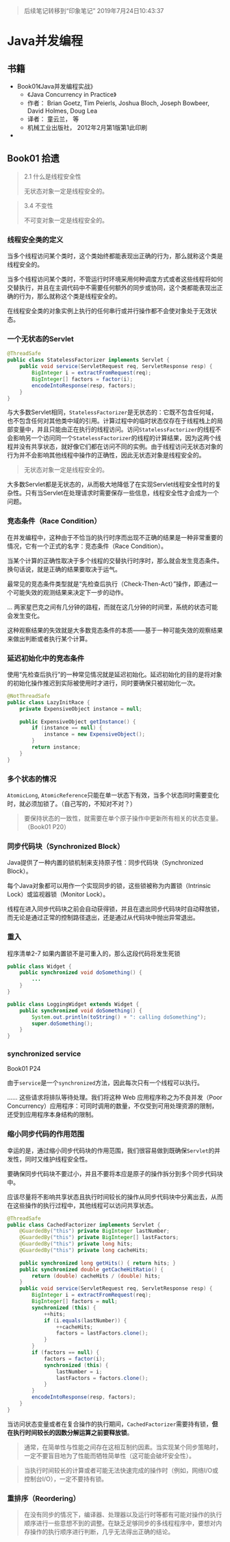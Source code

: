 
> 后续笔记转移到“印象笔记” 2019年7月24日10:43:37

# Java并发编程

## 书籍

- Book01《Java并发编程实战》
  - 《Java Concurrency in Practice》
  - 作者： Brian Goetz, Tim Peierls, Joshua Bloch, Joseph Bowbeer, David Holmes, Doug Lea
  - 译者： 童云兰， 等
  - 机械工业出版社， 2012年2月第1版第1此印刷
- 

## Book01 拾遗

> 2.1 什么是线程安全性
> 
> 无状态对象一定是线程安全的。

> 3.4 不变性
> 
> 不可变对象一定是线程安全的。






### 线程安全类的定义

当多个线程访问某个类时，这个类始终都能表现出正确的行为，那么就称这个类是线程安全的。

当多个线程访问某个类时，不管运行时环境采用何种调度方式或者这些线程将如何交替执行，并且在主调代码中不需要任何额外的同步或协同，这个类都能表现出正确的行为，那么就称这个类是线程安全的。

在线程安全类的对象实例上执行的任何串行或并行操作都不会使对象处于无效状态。

### 一个无状态的Servlet

```java
@ThreadSafe
public class StatelessFactorizer implements Servlet {
    public void service(ServletRequest req, ServletResponse resp) {
        BigInteger i = extractFromRequest(req);
        BigInteger[] factors = factor(i);
        encodeIntoResponse(resp, factors);
    }
}
```

与大多数Servlet相同，`StatelessFactorizer`是无状态的：它既不包含任何域，也不包含任何对其他类中域的引用。计算过程中的临时状态仅存在于线程栈上的局部变量中，并且只能由正在执行的线程访问。访问`StatelessFactorizer`的线程不会影响另一个访问同一个`StatelessFactorizer`的线程的计算结果，因为这两个线程并没有共享状态，就好像它们都在访问不同的实例。由于线程访问无状态对象的行为并不会影响其他线程中操作的正确性，因此无状态对象是线程安全的。

> 无状态对象一定是线程安全的。

大多数Servlet都是无状态的，从而极大地降低了在实现Servlet线程安全性时的复杂性。只有当Servlet在处理请求时需要保存一些信息，线程安全性才会成为一个问题。

### 竞态条件（Race Condition）

在并发编程中，这种由于不恰当的执行时序而出现不正确的结果是一种非常重要的情况，它有一个正式的名字：竞态条件（Race Condition）。

当某个计算的正确性取决于多个线程的交替执行时序时，那么就会发生竞态条件。换句话说，就是正确的结果要取决于运气。

最常见的竞态条件类型就是“先检查后执行（Check-Then-Act）”操作，即通过一个可能失效的观测结果来决定下一步的动作。

... 两家星巴克之间有几分钟的路程，而就在这几分钟的时间里，系统的状态可能会发生变化。

这种观察结果的失效就是大多数竞态条件的本质——基于一种可能失效的观察结果来做出判断或者执行某个计算。

### 延迟初始化中的竞态条件

使用“先检查后执行”的一种常见情况就是延迟初始化。延迟初始化的目的是将对象的初始化操作推迟到实际被使用时才进行，同时要确保只被初始化一次。

```java
@NotThreadSafe
public class LazyInitRace {
    private ExpensiveObject instance = null;
    
    public ExpensiveObject getInstance() {
        if (instance == null) {
            instance = new ExpensiveObject();
        }
        return instance;
    }
}
```

### 多个状态的情况

`AtomicLong`, `AtomicReference`只能在单一状态下有效，当多个状态同时需要变化时，就必须加锁了。（自己写的，不知对不对？）

> 要保持状态的一致性，就需要在单个原子操作中更新所有相关的状态变量。（Book01 P20）

### 同步代码块（Synchronized Block）

Java提供了一种内置的锁机制来支持原子性：同步代码块（Synchronized Block）。

每个Java对象都可以用作一个实现同步的锁，这些锁被称为内置锁（Intrinsic Lock）或监视器锁（Monitor Lock）。

线程在进入同步代码块之前会自动获得锁，并且在退出同步代码块时自动释放锁，而无论是通过正常的控制路径退出，还是通过从代码块中抛出异常退出。

### 重入

程序清单2-7 如果内置锁不是可重入的，那么这段代码将发生死锁

```java
public class Widget {
    public synchronized void doSomething() {
        ...
    }
}

public class LoggingWidget extends Widget {
    public synchronized void doSomething() {
        System.out.println(toString() + ": calling doSomething");
        super.doSomething();
    }
}
```

### synchronized service

Book01 P24

由于`service`是一个`synchronized`方法，因此每次只有一个线程可以执行。

…… 这些请求将排队等待处理。我们将这种 Web 应用程序称之为不良并发（Poor Concurrency）应用程序：可同时调用的数量，不仅受到可用处理资源的限制，还受到应用程序本身结构的限制。

### 缩小同步代码的作用范围

幸运的是，通过缩小同步代码块的作用范围，我们很容易做到既确保`Servlet`的并发性，同时又维护线程安全性。

要确保同步代码块不要过小，并且不要将本应是原子的操作拆分到多个同步代码块中。

应该尽量将不影响共享状态且执行时间较长的操作从同步代码块中分离出去，从而在这些操作的执行过程中，其他线程可以访问共享状态。

```java
@ThreadSafe
public class CachedFactorizer implements Servlet {
    @GuardedBy("this") private BigInteger lastNumber;
    @GuardedBy("this") private BigInteger[] lastFactors;
    @GuardedBy("this") private long hits;
    @GuardedBy("this") private long cacheHits;
    
    public synchronized long getHits() { return hits; }
    public synchronized double getCacheHitRatio() {
        return (double) cacheHits / (double) hits;
    }
    public void service(ServletRequest req, ServletResponse resp) {
        BigInteger i = extractFromRequest(req);
        BigInteger[] factors = null;
        synchronized (this) {
            ++hits;
            if (i.equals(lastNumber)) {
                ++cacheHits;
                factors = lastFactors.clone();
            }
        }
        if (factors == null) {
            factors = factor(i);
            synchronized (this) {
                lastNumber = i;
                lastFactors = factors.clone();
            }
        }
        encodeIntoResponse(resp, factors);
    }
}
```

当访问状态变量或者在复合操作的执行期间，`CachedFactorizer`需要持有锁，**但在执行时间较长的因数分解运算之前要释放锁**。

> 通常，在简单性与性能之间存在这相互制约因素。当实现某个同步策略时，一定不要盲目地为了性能而牺牲简单性（这可能会破坏安全性）。

> 当执行时间较长的计算或者可能无法快速完成的操作时（例如，网络I/O或控制台I/O），一定不要持有锁。

### 重排序（Reordering）

> 在没有同步的情况下，编译器、处理器以及运行时等都有可能对操作的执行顺序进行一些意想不到的调整。在缺乏足够同步的多线程程序中，要想对内存操作的执行顺序进行判断，几乎无法得出正确的结论。


